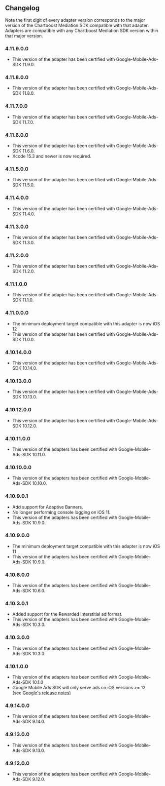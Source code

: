 ## Changelog

Note the first digit of every adapter version corresponds to the major version of the Chartboost Mediation SDK compatible with that adapter. 
Adapters are compatible with any Chartboost Mediation SDK version within that major version.

### 4.11.9.0.0
- This version of the adapter has been certified with Google-Mobile-Ads-SDK 11.9.0.

### 4.11.8.0.0
- This version of the adapter has been certified with Google-Mobile-Ads-SDK 11.8.0.

### 4.11.7.0.0
- This version of the adapter has been certified with Google-Mobile-Ads-SDK 11.7.0.

### 4.11.6.0.0
- This version of the adapter has been certified with Google-Mobile-Ads-SDK 11.6.0.
- Xcode 15.3 and newer is now required.

### 4.11.5.0.0
- This version of the adapter has been certified with Google-Mobile-Ads-SDK 11.5.0.

### 4.11.4.0.0
- This version of the adapter has been certified with Google-Mobile-Ads-SDK 11.4.0.

### 4.11.3.0.0
- This version of the adapter has been certified with Google-Mobile-Ads-SDK 11.3.0.

### 4.11.2.0.0
- This version of the adapter has been certified with Google-Mobile-Ads-SDK 11.2.0.

### 4.11.1.0.0
- This version of the adapter has been certified with Google-Mobile-Ads-SDK 11.1.0.

### 4.11.0.0.0
- The minimum deployment target compatible with this adapter is now iOS 12
- This version of the adapter has been certified with Google-Mobile-Ads-SDK 11.0.0.

### 4.10.14.0.0
- This version of the adapter has been certified with Google-Mobile-Ads-SDK 10.14.0.

### 4.10.13.0.0
- This version of the adapter has been certified with Google-Mobile-Ads-SDK 10.13.0.

### 4.10.12.0.0
- This version of the adapter has been certified with Google-Mobile-Ads-SDK 10.12.0.

### 4.10.11.0.0
- This version of the adapters has been certified with Google-Mobile-Ads-SDK 10.11.0.

### 4.10.10.0.0
- This version of the adapters has been certified with Google-Mobile-Ads-SDK 10.10.0.

### 4.10.9.0.1
- Add support for Adaptive Banners.
- No longer performing console logging on iOS 11.
- This version of the adapters has been certified with Google-Mobile-Ads-SDK 10.9.0.

### 4.10.9.0.0
- The minimum deployment target compatible with this adapter is now iOS 11
- This version of the adapters has been certified with Google-Mobile-Ads-SDK 10.9.0.

### 4.10.6.0.0
- This version of the adapters has been certified with Google-Mobile-Ads-SDK 10.6.0.

### 4.10.3.0.1
- Added support for the Rewarded Interstitial ad format.
- This version of the adapters has been certified with Google-Mobile-Ads-SDK 10.3.0.

### 4.10.3.0.0
- This version of the adapters has been certified with Google-Mobile-Ads-SDK 10.3.0

### 4.10.1.0.0
- This version of the adapters has been certified with Google-Mobile-Ads-SDK 10.1.0
- Google Mobile Ads SDK will only serve ads on iOS versions >= 12  
\(see [Google's release notes\)](https://developers.google.com/admob/ios/rel-notes)

### 4.9.14.0.0
- This version of the adapters has been certified with Google-Mobile-Ads-SDK 9.14.0.

### 4.9.13.0.0
- This version of the adapters has been certified with Google-Mobile-Ads-SDK 9.13.0.

### 4.9.12.0.0
- This version of the adapters has been certified with Google-Mobile-Ads-SDK 9.12.0.
